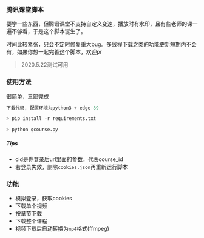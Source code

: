 ### 腾讯课堂脚本
要学一些东西，但腾讯课堂不支持自定义变速，播放时有水印，且有些老师的课一遍不够看，于是这个脚本诞生了。

时间比较紧张，只会不定时修复重大bug。多线程下载之类的功能更新短期内不会有，如果你想一起完善这个脚本，欢迎pr

> 2020.5.22测试可用

### 使用方法
很简单，三部完成

``` python
下载代码, 配置环境为python3 + edge 89
```
``` python
> pip install -r requirements.txt
```
``` python
> python qcourse.py
```
##### Tips
- cid是你登录后url里面的参数，代表course_id
- 若登录失效，删除`cookies.json`再重新运行脚本
### 功能
- 模拟登录，获取cookies
- 下载单个视频
- 按章节下载
- 下载整个课程
- 视频下载后自动转换为`mp4`格式(ffmpeg)
